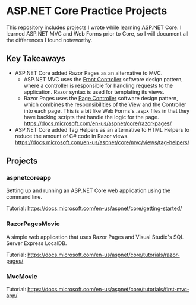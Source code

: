 # ASP.NET Core Practice Projects
This repository includes projects I wrote while learning <span>ASP.</span>NET Core. I learned <span>ASP.</span>NET MVC and Web Forms prior to Core, so I will document all the differences I found noteworthy.

## Key Takeaways
* <span>ASP.</span>NET Core added Razor Pages as an alternative to MVC.
    * <span>ASP.</span>NET MVC uses the [Front Controller](https://martinfowler.com/eaaCatalog/frontController.html) software design pattern, where a controller is responsible for handling requests to the application. Razor syntax is used for templating its views.
    * Razor Pages uses the [Page Controller](https://www.martinfowler.com/eaaCatalog/pageController.html) software design pattern, which combines the responsibilities of the View and the Controller into each page. This is a bit like Web Forms's .aspx files in that they have backing scripts that handle the logic for the page. https://docs.microsoft.com/en-us/aspnet/core/razor-pages/
* <span>ASP.</span>NET Core added Tag Helpers as an alternative to HTML Helpers to reduce the amount of C# code in Razor views. https://docs.microsoft.com/en-us/aspnet/core/mvc/views/tag-helpers/

## Projects
### aspnetcoreapp
Setting up and running an <span>ASP.</span>NET Core web application using the command line. 

Tutorial: https://docs.microsoft.com/en-us/aspnet/core/getting-started/

### RazorPagesMovie
A simple web application that uses Razor Pages and Visual Studio's SQL Server Express LocalDB.

Tutorial: https://docs.microsoft.com/en-us/aspnet/core/tutorials/razor-pages/

### MvcMovie

Tutorial: https://docs.microsoft.com/en-us/aspnet/core/tutorials/first-mvc-app/